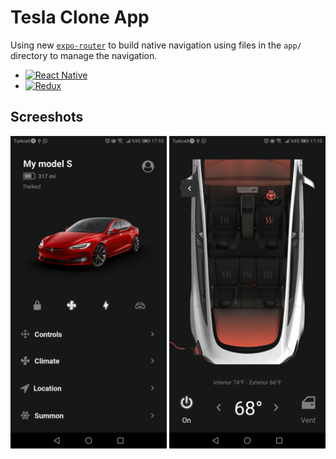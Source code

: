 # Tesla Clone App

Using new [`expo-router`](https://expo.github.io/router) to build native navigation using files in the `app/` directory to manage the navigation.

* [![React Native](https://img.shields.io/badge/React%20Native-20232A?style=for-the-badge&logo=react&logoColor=61DAFB)](https://reactnative.dev/)
* [![Redux](https://img.shields.io/badge/Redux-764abc?style=for-the-badge&logo=redux&logoColor=white)](https://redux.js.org/)


## Screeshots

<p float="left">
  <img src="assets/images/readme/Screenshot_20230324-171050.jpg" alt="ss1" width="250"/>
   <img src="assets/images/readme/Screenshot_20230324-171056.jpg" alt="ss1" width="250"/>
 
</p>
